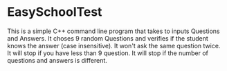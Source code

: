 # EasySchoolTest
This is a simple C++ command line program that takes to inputs Questions and Answers.
It choses 9 random Questions and verifies if the student knows the answer (case insensitive).
It won't ask the same question twice.
It will stop if you have less than 9 question.
It will stop if the number of questions and answers is different.
